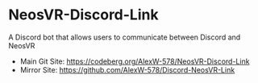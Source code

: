 # NeosVR-Discord-Link
A Discord bot that allows users to communicate between Discord and NeosVR

- Main Git Site: https://codeberg.org/AlexW-578/NeosVR-Discord-Link
- Mirror Site: https://github.com/AlexW-578/Discord-NeosVR-Link